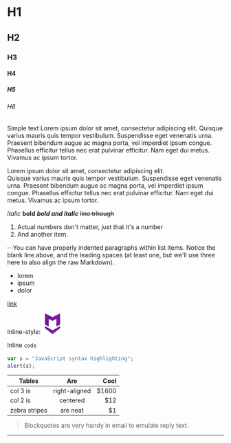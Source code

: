 [//]: # "https://github.com/adam-p/markdown-here/wiki/Markdown-Cheatsheet"


[//]: # "Headings"
# H1
## H2
### H3
#### H4
##### H5
###### H6



[//]: # "Simple text"

Simple text Lorem ipsum dolor sit amet, consectetur adipiscing elit. Quisque varius mauris quis tempor vestibulum. Suspendisse eget venenatis urna. Praesent bibendum augue ac magna porta, vel imperdiet ipsum congue. Phasellus efficitur tellus nec erat pulvinar efficitur. Nam eget dui metus. Vivamus ac ipsum tortor.

Lorem ipsum dolor sit amet, consectetur adipiscing elit.<br />
Quisque varius mauris quis tempor vestibulum. Suspendisse eget venenatis urna. Praesent bibendum augue ac magna porta, vel imperdiet ipsum congue. Phasellus efficitur tellus nec erat pulvinar efficitur. Nam eget dui metus. Vivamus ac ipsum tortor.



[//]: # "Text emphasis"

*italic*
**bold**
**_bold and italic_**
~~line trhough~~



[//]: # "Lists"

1. Actual numbers don't matter, just that it's a number
4. And another item.

⋅⋅⋅You can have properly indented paragraphs within list items. Notice the blank line above, and the leading spaces (at least one, but we'll use three here to also align the raw Markdown).

* lorem
* ipsum
* dolor



[//]: # "Link"
[link](https://www.google.com)



[//]: # "Image"

Inline-style: 
![alt text](https://github.com/adam-p/markdown-here/raw/master/src/common/images/icon48.png "title")



[//]: # "Code"

Inline `code`

```javascript
var s = "JavaScript syntax highlighting";
alert(s);
```



[//]: # "Table"

| Tables        | Are           | Cool  |
| ------------- |:-------------:| -----:|
| col 3 is      | right-aligned | $1600 |
| col 2 is      | centered      |   $12 |
| zebra stripes | are neat      |    $1 |



[//]: # "Blockquote"

> Blockquotes are very handy in email to emulate reply text.



[//]: # "Horizontal line"

---
